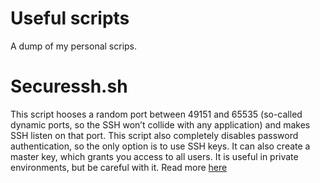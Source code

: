 # Useful scripts
A dump of my personal scrips.

# Securessh.sh

This script hooses a random port between 49151 and 65535 (so-called dynamic ports, so the SSH won’t collide with any application) and makes SSH listen on that port. This script also completely disables password authentication, so the only option is to use SSH keys. It can also create a master key, which grants you access to all users. It is useful in private environments, but be careful with it.
Read more [here](https://mrpsycho.pl/cheatsheets/Bash-script-for-disabling-password-login/)
